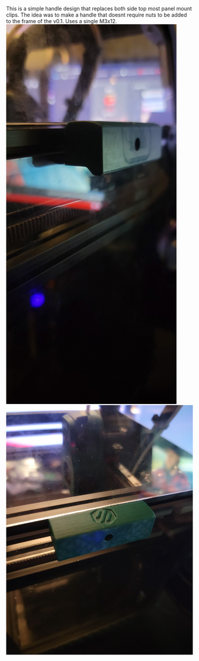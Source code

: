 This is a simple handle design that replaces both side top most panel mount clips.
The idea was to make a handle that doesnt require nuts to be added to the frame of the v0.1. Uses a single M3x12.
![20210711_203746](images/125217883-bf24e900-e28f-11eb-97ca-68b314f65b5d.jpg)
![20210711_204143](images/125217901-c4823380-e28f-11eb-9288-839585f50953.jpg)
